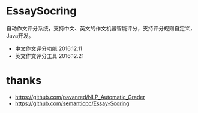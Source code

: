 # EssaySocring
自动作文评分系统，支持中文、英文的作文机器智能评分，支持评分规则自定义，Java开发。

* 中文作文评分功能 2016.12.11
* 英文作文评分工具 2016.12.21


# thanks 

* https://github.com/pavanred/NLP_Automatic_Grader
* https://github.com/semanticpc/Essay-Scoring

